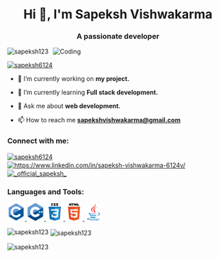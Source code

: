 
<h1 align="center">Hi 👋, I'm Sapeksh Vishwakarma</h1>
<h3 align="center">A passionate developer</h3>
<img align="right" alt="Coding" width="400" src="https://user-images.githubusercontent.com/74038190/212746035-d5c61762-973c-44c0-aec7-887f3b7690e3.gif">

<p align="left"> <img src="https://komarev.com/ghpvc/?username=sapeksh123&label=Profile%20views&color=0e75b6&style=flat" alt="sapeksh123" /> </p>

<p align="left"> <a href="https://twitter.com/sapeksh6124" target="blank"><img src="https://img.shields.io/twitter/follow/sapeksh6124?logo=twitter&style=for-the-badge" alt="sapeksh6124" /></a> </p>

- 🔭 I’m currently working on **my project.**

- 🌱 I’m currently learning **Full stack development.**

- 💬 Ask me about **web development.**

- 📫 How to reach me **sapekshvishwakarma@gmail.com**

<h3 align="left">Connect with me:</h3>
<p align="left">
<a href="https://twitter.com/sapeksh6124" target="blank"><img align="center" src="https://raw.githubusercontent.com/rahuldkjain/github-profile-readme-generator/master/src/images/icons/Social/twitter.svg" alt="sapeksh6124" height="30" width="40" /></a>
<a href="https://linkedin.com/in/https://www.linkedin.com/in/sapeksh-vishwakarma-6124v/" target="blank"><img align="center" src="https://raw.githubusercontent.com/rahuldkjain/github-profile-readme-generator/master/src/images/icons/Social/linked-in-alt.svg" alt="https://www.linkedin.com/in/sapeksh-vishwakarma-6124v/" height="30" width="40" /></a>
<a href="https://instagram.com/_official_sapeksh_" target="blank"><img align="center" src="https://raw.githubusercontent.com/rahuldkjain/github-profile-readme-generator/master/src/images/icons/Social/instagram.svg" alt="_official_sapeksh_" height="30" width="40" /></a>
</p>

<h3 align="left">Languages and Tools:</h3>
<p align="left"> <a href="https://www.cprogramming.com/" target="_blank" rel="noreferrer"> <img src="https://raw.githubusercontent.com/devicons/devicon/master/icons/c/c-original.svg" alt="c" width="40" height="40"/> </a> <a href="https://www.w3schools.com/cpp/" target="_blank" rel="noreferrer"> <img src="https://raw.githubusercontent.com/devicons/devicon/master/icons/cplusplus/cplusplus-original.svg" alt="cplusplus" width="40" height="40"/> </a> <a href="https://www.w3schools.com/css/" target="_blank" rel="noreferrer"> <img src="https://raw.githubusercontent.com/devicons/devicon/master/icons/css3/css3-original-wordmark.svg" alt="css3" width="40" height="40"/> </a> <a href="https://www.w3.org/html/" target="_blank" rel="noreferrer"> <img src="https://raw.githubusercontent.com/devicons/devicon/master/icons/html5/html5-original-wordmark.svg" alt="html5" width="40" height="40"/> </a> <a href="https://www.java.com" target="_blank" rel="noreferrer"> <img src="https://raw.githubusercontent.com/devicons/devicon/master/icons/java/java-original.svg" alt="java" width="40" height="40"/> </a> </p>

<p><img align="left" src="https://github-readme-stats.vercel.app/api/top-langs?username=sapeksh123&show_icons=true&locale=en&layout=compact" alt="sapeksh123" /></p>

<p>&nbsp;<img align="center" src="https://github-readme-stats.vercel.app/api?username=sapeksh123&show_icons=true&locale=en" alt="sapeksh123" /></p>

<p><img align="center" src="https://github-readme-streak-stats.herokuapp.com/?user=sapeksh123&" alt="sapeksh123" /></p>

